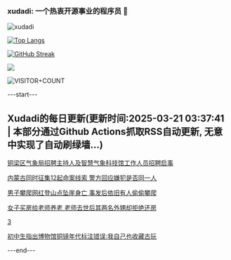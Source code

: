 ### xudadi: 一个热衷开源事业的程序员 👋

![xudadi](https://github-readme-stats-git-masterorgs-github-readme-stats-team.vercel.app/api?username=xudadi)

[![Top Langs](https://github-readme-stats.vercel.app/api/top-langs/?username=xudadi)](https://github.com/anuraghazra/github-readme-stats)

[![GitHub Streak](https://streak-stats.demolab.com?user=xudadi&locale=zh_Hans)](https://git.io/streak-stats)

![](https://raw.githubusercontent.com/xudadi/xudadi/main/assets/github-contribution-grid-snake.svg)

![VISITOR+COUNT](https://komarev.com/ghpvc/?username=xudadi&label=VISITOR+COUNT)


---start---

## Xudadi的每日更新(更新时间:2025-03-21 03:37:41 | 本部分通过Github Actions抓取RSS自动更新, 无意中实现了自动刷绿墙...)

[铜梁区气象局招聘主持人及智慧气象科技馆工作人员招聘启事](https://www.gongkaoleida.com/article/2329459)

[内蒙古同时征集12起命案线索 警方回应嫌犯是否同一人](https://m.163.com/news/article/JR4C03IG051492T3.html)

[男子攀爬网红登山点坠崖身亡 事发后依旧有人偷偷攀爬](https://m.163.com/news/article/JR4H588T05345ARG.html)

[女子买房给老师养老 老师去世后其两名外甥却拒绝还房](https://m.163.com/news/article/JR40JHGB0514EGPO.html)

[3](https://m.163.com/touch/news/sub/domestic)

[初中生指出博物馆铜镜年代标注错误:我自己也收藏古玩](https://m.163.com/news/article/JR48D6UP051492T3.html)

---end---

